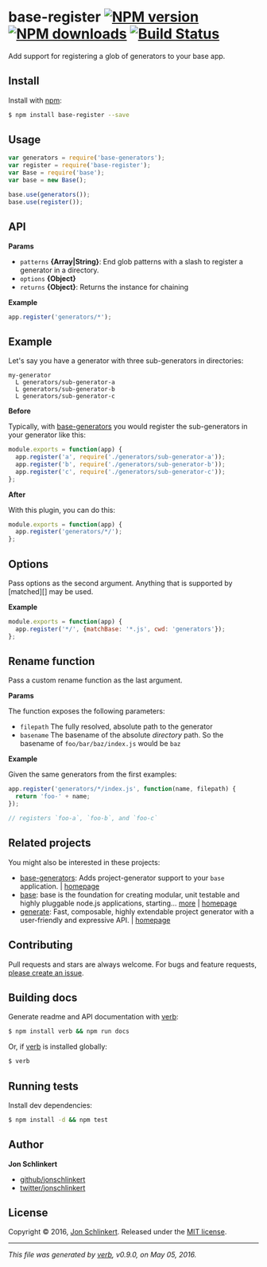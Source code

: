 # base-register [![NPM version](https://img.shields.io/npm/v/base-register.svg?style=flat)](https://www.npmjs.com/package/base-register) [![NPM downloads](https://img.shields.io/npm/dm/base-register.svg?style=flat)](https://npmjs.org/package/base-register) [![Build Status](https://img.shields.io/travis/node-base/base-register.svg?style=flat)](https://travis-ci.org/node-base/base-register)

Add support for registering a glob of generators to your base app.

## Install

Install with [npm](https://www.npmjs.com/):

```sh
$ npm install base-register --save
```

## Usage

```js
var generators = require('base-generators');
var register = require('base-register');
var Base = require('base');
var base = new Base();

base.use(generators());
base.use(register());
```

## API

**Params**

* `patterns` **{Array|String}**: End glob patterns with a slash to register a generator in a directory.
* `options` **{Object}**
* `returns` **{Object}**: Returns the instance for chaining

**Example**

```js
app.register('generators/*');
```

## Example

Let's say you have a generator with three sub-generators in directories:

```
my-generator
  L generators/sub-generator-a
  L generators/sub-generator-b
  L generators/sub-generator-c
```

**Before**

Typically, with [base-generators](https://github.com/node-base/base-generators) you would register the sub-generators in your generator like this:

```js
module.exports = function(app) {
  app.register('a', require('./generators/sub-generator-a'));
  app.register('b', require('./generators/sub-generator-b'));
  app.register('c', require('./generators/sub-generator-c'));
};
```

**After**

With this plugin, you can do this:

```js
module.exports = function(app) {
  app.register('generators/*/');
};
```

## Options

Pass options as the second argument. Anything that is supported by [matched][] may be used.

**Example**

```js
module.exports = function(app) {
  app.register('*/', {matchBase: '*.js', cwd: 'generators'});
};
```

## Rename function

Pass a custom rename function as the last argument.

**Params**

The function exposes the following parameters:

* `filepath` The fully resolved, absolute path to the generator
* `basename` The basename of the absolute _directory_ path. So the basename of `foo/bar/baz/index.js` would be `baz`

**Example**

Given the same generators from the first examples:

```js
app.register('generators/*/index.js', function(name, filepath) {
  return 'foo-' + name;
});

// registers `foo-a`, `foo-b`, and `foo-c`
```

## Related projects

You might also be interested in these projects:

* [base-generators](https://www.npmjs.com/package/base-generators): Adds project-generator support to your `base` application. | [homepage](https://github.com/node-base/base-generators)
* [base](https://www.npmjs.com/package/base): base is the foundation for creating modular, unit testable and highly pluggable node.js applications, starting… [more](https://www.npmjs.com/package/base) | [homepage](https://github.com/node-base/base)
* [generate](https://www.npmjs.com/package/generate): Fast, composable, highly extendable project generator with a user-friendly and expressive API. | [homepage](https://github.com/generate/generate)

## Contributing

Pull requests and stars are always welcome. For bugs and feature requests, [please create an issue](https://github.com/node-base/base-register/issues/new).

## Building docs

Generate readme and API documentation with [verb](https://github.com/verbose/verb):

```sh
$ npm install verb && npm run docs
```

Or, if [verb](https://github.com/verbose/verb) is installed globally:

```sh
$ verb
```

## Running tests

Install dev dependencies:

```sh
$ npm install -d && npm test
```

## Author

**Jon Schlinkert**

* [github/jonschlinkert](https://github.com/jonschlinkert)
* [twitter/jonschlinkert](http://twitter.com/jonschlinkert)

## License

Copyright © 2016, [Jon Schlinkert](https://github.com/jonschlinkert).
Released under the [MIT license](https://github.com/node-base/base-register/blob/master/LICENSE).

***

_This file was generated by [verb](https://github.com/verbose/verb), v0.9.0, on May 05, 2016._